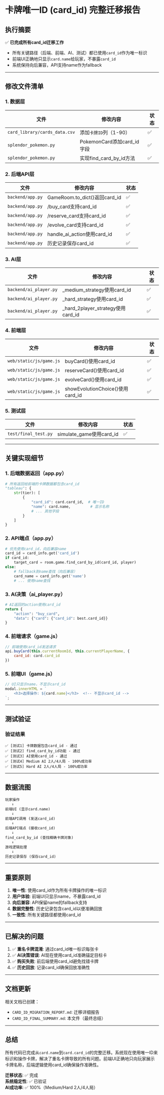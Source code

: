 # 卡牌唯一ID (card_id) 完整迁移报告

## 执行摘要
✅ **已完成所有card_id迁移工作**
- 所有关键路径（后端、前端、AI、测试）都已使用`card_id`作为唯一标识
- 前端UI正确地只显示`card.name`给玩家，不暴露`card_id`
- 系统保持向后兼容，API支持name作为fallback

---

## 修改文件清单

### 1. 数据层
| 文件 | 修改内容 | 状态 |
|------|---------|------|
| `card_library/cards_data.csv` | 添加`卡牌ID`列（1-90） | ✅ |
| `splendor_pokemon.py` | PokemonCard添加card_id字段 | ✅ |
| `splendor_pokemon.py` | 实现find_card_by_id方法 | ✅ |

### 2. 后端API层
| 文件 | 修改内容 | 状态 |
|------|---------|------|
| `backend/app.py` | GameRoom.to_dict()返回card_id | ✅ |
| `backend/app.py` | /buy_card支持card_id | ✅ |
| `backend/app.py` | /reserve_card支持card_id | ✅ |
| `backend/app.py` | /evolve_card支持card_id | ✅ |
| `backend/app.py` | handle_ai_action使用card_id | ✅ |
| `backend/app.py` | 历史记录保存card_id | ✅ |

### 3. AI层
| 文件 | 修改内容 | 状态 |
|------|---------|------|
| `backend/ai_player.py` | _medium_strategy使用card_id | ✅ |
| `backend/ai_player.py` | _hard_strategy使用card_id | ✅ |
| `backend/ai_player.py` | _hard_2player_strategy使用card_id | ✅ |

### 4. 前端层
| 文件 | 修改内容 | 状态 |
|------|---------|------|
| `web/static/js/game.js` | buyCard()使用card_id | ✅ |
| `web/static/js/game.js` | reserveCard()使用card_id | ✅ |
| `web/static/js/game.js` | evolveCard()使用card_id | ✅ |
| `web/static/js/game.js` | showEvolutionChoice()使用card_id | ✅ |

### 5. 测试层
| 文件 | 修改内容 | 状态 |
|------|---------|------|
| `test/final_test.py` | simulate_game使用card_id | ✅ |

---

## 关键实现细节

### 1. 后端数据返回（app.py）
```python
# 所有返回给前端的卡牌数据都包含card_id
"tableau": {
    str(tier): [
        {
            "card_id": card.card_id,  # 唯一ID
            "name": card.name,         # 显示名称
            # ... 其他字段
        }
    ]
}
```

### 2. API端点（app.py）
```python
# 优先使用card_id，向后兼容name
card_id = card_info.get('card_id')
if card_id:
    target_card = room.game.find_card_by_id(card_id, player)
else:
    # fallback到name查找（向后兼容）
    card_name = card_info.get('name')
    # ... 使用name查找
```

### 3. AI决策（ai_player.py）
```python
# AI返回的action使用card_id
return {
    "action": "buy_card",
    "data": {"card": {"card_id": best.card_id}}
}
```

### 4. 前端请求（game.js）
```javascript
// 前端使用card_id发送请求
api.buyCard(this.currentRoomId, this.currentPlayerName, { 
    card_id: card.card_id 
})
```

### 5. 前端UI（game.js）
```javascript
// UI只显示name，不显示card_id
modal.innerHTML = `
    <h3>选择操作: ${card.name}</h3>  <!-- 不显示card_id -->
`;
```

---

## 测试验证

### 验证结果
```
✅ [测试1] 卡牌数据包含card_id - 通过
✅ [测试2] find_card_by_id功能 - 通过
✅ [测试3] AI使用card_id - 通过
✅ [测试4] Medium AI 2人/4人局 - 100%成功率
✅ [测试5] Hard AI 2人/4人局 - 100%成功率
```

---

## 数据流图

```
玩家操作
   ↓
前端UI (显示card.name)
   ↓
前端API调用 (发送card_id)
   ↓
后端API端点 (接收card_id)
   ↓
find_card_by_id (查找精确卡牌对象)
   ↓
游戏逻辑处理
   ↓
历史记录保存 (保存card_id)
```

---

## 重要原则

1. **唯一性**: 使用card_id作为所有卡牌操作的唯一标识
2. **用户体验**: 前端UI只显示name，不暴露card_id
3. **向后兼容**: API保留name的fallback支持
4. **数据完整性**: 历史记录包含card_id以便准确回放
5. **一致性**: 所有关键路径都使用card_id

---

## 已解决的问题

1. ✅ **重名卡牌混淆**: 通过card_id唯一标识每张卡
2. ✅ **AI决策错误**: AI现在使用card_id准确锚定目标卡
3. ✅ **购买失败**: 前后端使用card_id避免找错卡牌
4. ✅ **历史回放**: 记录card_id确保回放准确性

---

## 文档更新

相关文档已创建：
- `CARD_ID_MIGRATION_REPORT.md`: 迁移详细报告
- `CARD_ID_FINAL_SUMMARY.md`: 本文件（最终总结）

---

## 总结

所有代码已完成从`card.name`到`card.card_id`的完整迁移。系统现在使用唯一ID来标识和操作卡牌，解决了重名卡牌导致的所有问题。前端UI正确地只向玩家展示卡牌名称，后端逻辑使用card_id确保操作准确性。

**迁移状态**: ✅ 完成  
**系统稳定性**: ✅ 已验证  
**AI成功率**: ✅ 100%（Medium/Hard 2人/4人局）

